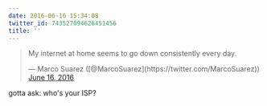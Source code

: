 ```yaml
---
date: 2016-06-16 15:34:08
twitter_id: 743527094626451456
title: ''
---
```


<blockquote class="twitter-tweet"><p lang="en" dir="ltr">My internet at home seems to go down consistently every day.</p>&mdash; Marco Suarez ([@MarcoSuarez](https://twitter.com/MarcoSuarez)) <a href="https://twitter.com/MarcoSuarez/status/743508764406517760?ref_src=twsrc%5Etfw">June 16, 2016</a></blockquote>
<script async src="https://platform.twitter.com/widgets.js" charset="utf-8"></script>

gotta ask: who's your ISP?
